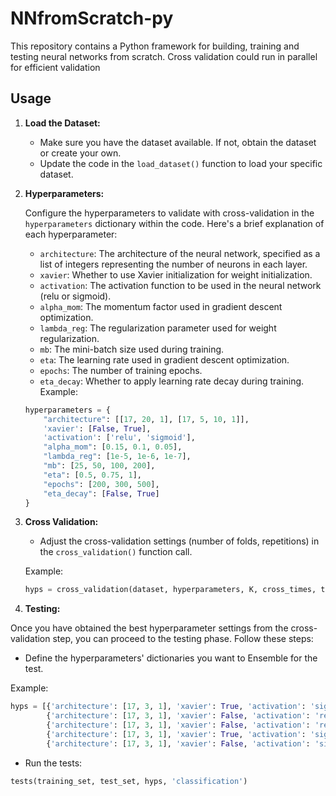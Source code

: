 # NNfromScratch-py

This repository contains a Python framework for building, training and testing neural networks from scratch. Cross validation could run in parallel for efficient validation

## Usage

1. **Load the Dataset:**

   - Make sure you have the dataset available. If not, obtain the dataset or create your own.
   - Update the code in the `load_dataset()` function to load your specific dataset.

2. **Hyperparameters:**

   Configure the hyperparameters to validate with cross-validation in the `hyperparameters` dictionary within the code. Here's a brief explanation of each hyperparameter:

   - `architecture`: The architecture of the neural network, specified as a list of integers representing the number of neurons in each layer.
   - `xavier`: Whether to use Xavier initialization for weight initialization.
   - `activation`: The activation function to be used in the neural network (relu or sigmoid).
   - `alpha_mom`: The momentum factor used in gradient descent optimization.
   - `lambda_reg`: The regularization parameter used for weight regularization.
   - `mb`: The mini-batch size used during training.
   - `eta`: The learning rate used in gradient descent optimization.
   - `epochs`: The number of training epochs.
   - `eta_decay`: Whether to apply learning rate decay during training.
  Example:
   ```python
   hyperparameters = {
       "architecture": [[17, 20, 1], [17, 5, 10, 1]],
       'xavier': [False, True],
       'activation': ['relu', 'sigmoid'],
       "alpha_mom": [0.15, 0.1, 0.05],
       "lambda_reg": [1e-5, 1e-6, 1e-7],
       "mb": [25, 50, 100, 200],
       "eta": [0.5, 0.75, 1],
       "epochs": [200, 300, 500],
       "eta_decay": [False, True]
   } 
   ```

3. **Cross Validation:**

   - Adjust the cross-validation settings (number of folds, repetitions) in the `cross_validation()` function call.
   
   Example:

   ```python
   hyps = cross_validation(dataset, hyperparameters, K, cross_times, task="classification", max_workers=40, random_size)
    ```
    
 4. **Testing:**

   Once you have obtained the best hyperparameter settings from the cross-validation step, you can proceed to the testing phase. Follow these steps:

   - Define the hyperparameters' dictionaries you want to Ensemble for the test.

Example:
   
   ```python
   hyps = [{'architecture': [17, 3, 1], 'xavier': True, 'activation': 'sigmoid', 'alpha_mom': 0.1, 'lambda_reg': 1e-07, 'mb': 25, 'eta': 0.5, 'epochs': 600, 'eta_decay': False},
           {'architecture': [17, 3, 1], 'xavier': False, 'activation': 'relu', 'alpha_mom': 0.05, 'lambda_reg': 1e-06, 'mb': 100, 'eta': 0.5, 'epochs': 600, 'eta_decay': False},
           {'architecture': [17, 3, 1], 'xavier': False, 'activation': 'relu', 'alpha_mom': 0.1, 'lambda_reg': 1e-06, 'mb': 100, 'eta': 0.75, 'epochs': 600, 'eta_decay': False},
           {'architecture': [17, 3, 1], 'xavier': True, 'activation': 'sigmoid', 'alpha_mom': 0.15, 'lambda_reg': 1e-06, 'mb': 25, 'eta': 0.75, 'epochs': 600, 'eta_decay': False},
           {'architecture': [17, 3, 1], 'xavier': False, 'activation': 'sigmoid', 'alpha_mom': 0.15, 'lambda_reg': 1e-06, 'mb': 50, 'eta': 0.75, 'epochs': 600, 'eta_decay': False}]
  ```
    
  - Run the tests:
   ```python
  tests(training_set, test_set, hyps, 'classification')
  ```

   
